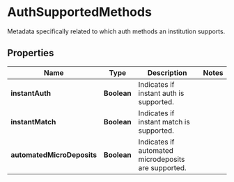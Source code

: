 

# AuthSupportedMethods

Metadata specifically related to which auth methods an institution supports.

## Properties

| Name | Type | Description | Notes |
|------------ | ------------- | ------------- | -------------|
|**instantAuth** | **Boolean** | Indicates if instant auth is supported. |  |
|**instantMatch** | **Boolean** | Indicates if instant match is supported. |  |
|**automatedMicroDeposits** | **Boolean** | Indicates if automated microdeposits are supported. |  |



